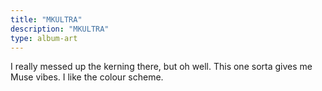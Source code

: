 ```yaml
---
title: "MKULTRA"
description: "MKULTRA"
type: album-art
---
```

I really messed up the kerning there, but oh well. This one sorta gives me Muse vibes. I like the colour scheme.
